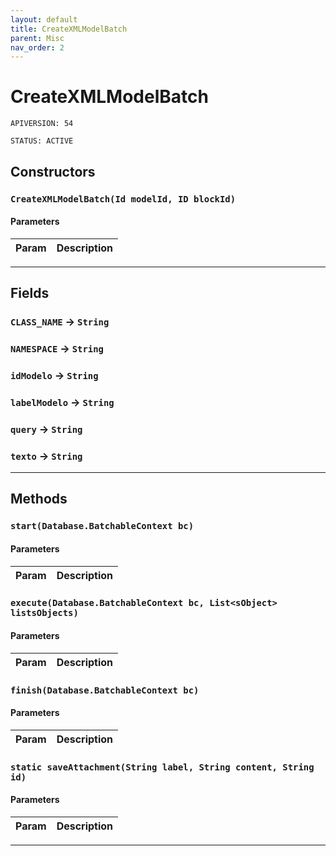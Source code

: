 ```yaml
---
layout: default
title: CreateXMLModelBatch
parent: Misc
nav_order: 2
---
```


# CreateXMLModelBatch

`APIVERSION: 54`

`STATUS: ACTIVE`

## Constructors

### `CreateXMLModelBatch(Id modelId, ID blockId)`

#### Parameters

| Param | Description |
| ----- | ----------- |

---

## Fields

### `CLASS_NAME` → `String`

### `NAMESPACE` → `String`

### `idModelo` → `String`

### `labelModelo` → `String`

### `query` → `String`

### `texto` → `String`

---

## Methods

### `start(Database.BatchableContext bc)`

#### Parameters

| Param | Description |
| ----- | ----------- |

### `execute(Database.BatchableContext bc, List<sObject> listsObjects)`

#### Parameters

| Param | Description |
| ----- | ----------- |

### `finish(Database.BatchableContext bc)`

#### Parameters

| Param | Description |
| ----- | ----------- |

### `static saveAttachment(String label, String content, String id)`

#### Parameters

| Param | Description |
| ----- | ----------- |

---
